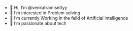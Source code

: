 - 👋 Hi, I’m @venkatramisettyy
- 👀 I’m interested in Problem solving 
- 🌱 I’m currently Working in the feild of Artificial Intelligence
- 💞️ I’m passionate about tech


<!---
venkatramisettyy/venkatramisettyy is a ✨ special ✨ repository because its `README.md` (this file) appears on your GitHub profile.
You can click the Preview link to take a look at your changes.
--->
